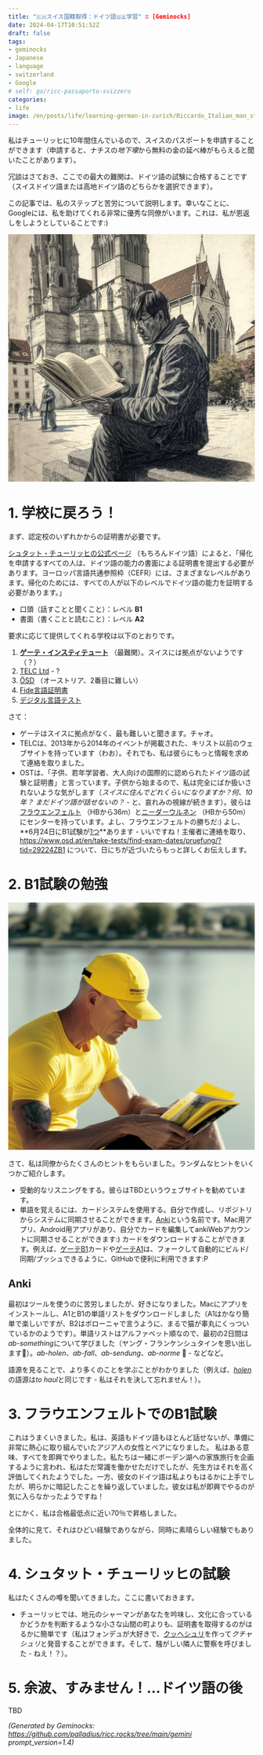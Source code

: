 ```yaml
---
title: "🇨🇭スイス国籍取得：ドイツ語🇩🇪学習" ♊ [Geminocks]
date: 2024-04-17T10:51:52Z
draft: false
tags:
- geminocks
- Japanese
- language
- switzerland
- Google
# self: go/ricc-passaporto-svizzero
categories:
- life
image: /en/posts/life/learning-german-in-zurich/Riccardo_Italian_man_studying_on_a_German_spelling_book_in_front_of_Grossmunster.png
---
```


私はチューリッヒに10年間住んでいるので、スイスのパスポートを申請することができます（申請すると、ナチスの*地下壕*から無料の金の延べ棒がもらえると聞いたことがあります）。

冗談はさておき、ここでの最大の難関は、ドイツ語の試験に合格することです（スイスドイツ語または高地ドイツ語のどちらかを選択できます）。

この記事では、私のステップと苦労について説明します。幸いなことに、Googleには、私を助けてくれる非常に優秀な同僚がいます。これは、私が恩返しをしようとしていることです:)

![image](Riccardo_Italian_man_studying_on_a_German_spelling_book_in_front_of_Grossmunster.png)

<!--more-->


# 1. 学校に戻ろう！

まず、認定校のいずれかからの証明書が必要です。

[シュタット・チューリッヒの公式ページ](https://www.stadt-zuerich.ch/portal/de/index/politik_u_recht/einbuergerungen/kenntnisse/sprachlicheanforderungen.html) （もちろんドイツ語）によると、「帰化を申請するすべての人は、ドイツ語の能力の書面による証明書を提出する必要があります。ヨーロッパ言語共通参照枠（CEFR）には、さまざまなレベルがあります。帰化のためには、すべての人が以下のレベルでドイツ語の能力を証明する必要があります。」

* 口頭（話すことと聞くこと）：レベル **B1**
* 書面（書くことと読むこと）：レベル **A2**

要求に応じて提供してくれる学校は以下のとおりです。

1. [**ゲーテ・インスティテュート**](http://www.goethe.de/lrn/prj/pba/bes/gzb/deindex.html) （最難関）。スイスには拠点がないようです（？）
2. [TELC Ltd](https://www.telc.net/#section-0) - ?
3. [ÖSD](http://www.osd.at/) （オーストリア、2番目に難しい）
4. [Fide言語証明書](http://www.fide-service.ch/)
5. [デジタル言語テスト](https://www.digitalersprachtest.ch/)

さて：
* ゲーテはスイスに拠点がなく、最も難しいと聞きます。チャオ。
* TELCは、2013年から2014年のイベントが掲載された、キリスト以前のウェブサイトを持っています（わお）。それでも、私は彼らにもっと情報を求めて連絡を取りました。
* OSTは、「子供、若年学習者、大人向けの国際的に認められたドイツ語の試験と証明書」と言っています。子供から始まるので、私は完全にばか扱いされないような気がします（*スイスに住んでどれくらいになりますか？何、10年？ まだドイツ語が話せないの？* - と、哀れみの視線が続きます）。彼らは[フラウエンフェルト](https://www.google.com/maps/dir/Zurich+HB,+Bahnhofplatz,+Zurigo,+Svizzera/Frauenfeld,+Svizzera/@47.550191,8.9002971,13.83z/data=!4m14!4m13!1m5!1m1!1s0x47900a08cc0e6e41:0xf5c698b65f8c52a7!2m2!1d8.5403226!2d47.3778579!1m5!1m1!1s0x479a922b7ac416d5:0xabd5ea8c4a738dc7!2m2!1d8.8987541!2d47.5535997!3e3) （HBから36m）と[ニーダーウルネン](https://www.google.com/maps/dir/Zurich+HB,+Bahnhofplatz,+Zurigo,+Svizzera/8867+Niederurnen,+Svizzera/@47.1837248,8.744133,11.39z/data=!4m14!4m13!1m5!1m1!1s0x47900a08cc0e6e41:0xf5c698b65f8c52a7!2m2!1d8.5403226!2d47.3778579!1m5!1m1!1s0x479acd0b21f91dfd:0x6eb928b1714053f3!2m2!1d9.0531505!2d47.125507!3e3) （HBから50m）にセンターを持っています。よし、フラウエンフェルトの勝ちだ:) よし、**6月24日にB1試験が[1つ](https://www.osd.at/en/take-tests/find-exam-dates/?country=167&tests=00001100000&land=null&stadt=Frauenfeld&datefrom=01.06.2023&dateto=31.08.2023&centernr=null)**あります - いいですね！主催者に連絡を取り、https://www.osd.at/en/take-tests/find-exam-dates/pruefung/?tid=29224ZB1 について、日にちが近づいたらもっと詳しくお伝えします。

# 2. B1試験の勉強

![image](man-in-yellow-studies-by-lake-zurich.png)

さて、私は同僚からたくさんのヒントをもらいました。ランダムなヒントをいくつかご紹介します。

* 受動的なリスニングをする。彼らはTBDというウェブサイトを勧めています。
* 単語を覚えるには、カードシステムを使用する。自分で作成し、リポジトリからシステムに同期させることができます。[Anki](https://apps.ankiweb.net/)という名前です。Mac用アプリ、Android用アプリがあり、自分でカードを編集してankiWebアカウントに同期させることができます:) カードをダウンロードすることができます。例えば、[ゲーテB1](https://ankiweb.net/shared/info/1586166030)カードや[ゲーテA1](https://ankiweb.net/shared/info/1386119660)は、フォークして自動的にビルド/同期/プッシュできるように、GitHubで便利に利用できます:P

## Anki

最初はツールを使うのに苦労しましたが、好きになりました。Macにアプリをインストールし、A1とB1の単語リストをダウンロードしました（A1はかなり簡単で楽しいですが、B2はボローニャで言うように、まるで猫が睾丸にくっついているかのようです）。単語リストはアルファベット順なので、最初の2日間は*ab-something*について学びました（ヤング・フランケンシュタインを思い出します😬）。*ab-holen*、*ab-fall*、*ab-sendung*、*ab-norme* 🧌 - などなど。

語源を見ることで、より多くのことを学ぶことがわかりました（例えば、[*holen*](https://en.wiktionary.org/wiki/holen#German)の語源は*to haul*と同じです - 私はそれを決して忘れません！）。

# 3. フラウエンフェルトでのB1試験

これはうまくいきました。私は、英語もドイツ語もほとんど話せないが、準備に非常に熱心に取り組んでいたアジア人の女性とペアになりました。
私はある意味、すべてを即興でやりました。私たちは一緒にボーデン湖への家族旅行を企画するように言われ、私はただ常識を働かせただけでしたが、先生方はそれを高く評価してくれたようでした。一方、彼女のドイツ語は私よりもはるかに上手でしたが、明らかに暗記したことを繰り返していました。彼女は私が即興でやるのが気に入らなかったようですね！

とにかく、私は合格最低点に近い70％で昇格しました。

全体的に見て、それはひどい経験でありながら、同時に素晴らしい経験でもありました。

# 4. シュタット・チューリッヒの試験

私はたくさんの噂を聞いてきました。ここに書いておきます。

* チューリッヒでは、地元のシャーマンがあなたを吟味し、文化に合っているかどうかを判断するような小さな山間の町よりも、証明書を取得するのがはるかに簡単です（私はフォンデュが大好きで、[クッヘシュリ](https://cookidoo.ch/recipes/recipe/fr-CH/r434981)を作って*クチャシュリ*と発音することができます。そして、騒がしい隣人に警察を呼びました - ねえ！？）。

# 5. 余波、すみません！...ドイツ語の後

TBD




*(Generated by Geminocks: https://github.com/palladius/ricc.rocks/tree/main/gemini prompt_version=1.4)*